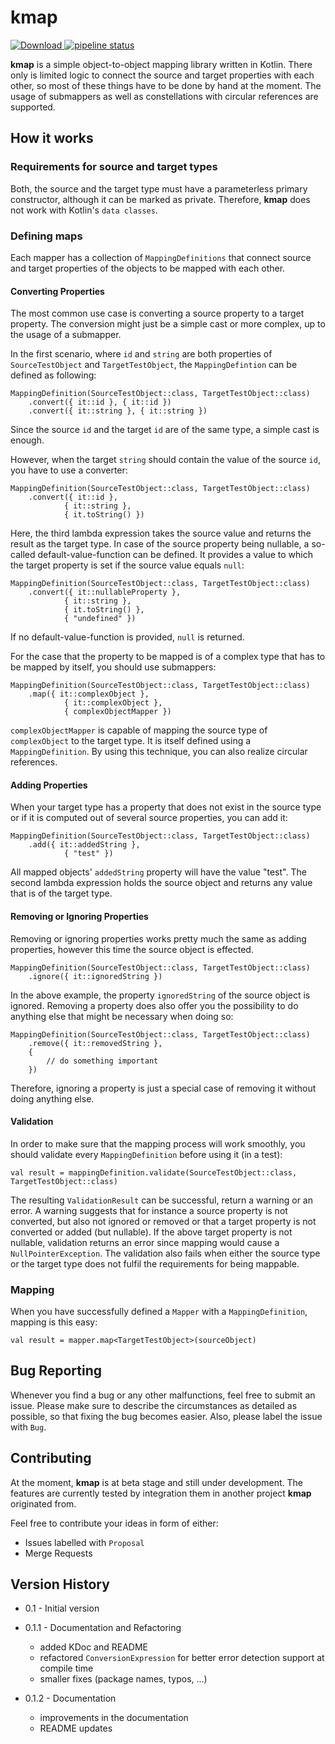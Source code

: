 # kmap

[ ![Download](https://api.bintray.com/packages/michaelfoidl/kmap/kmap/images/download.svg) ](https://bintray.com/michaelfoidl/kmap/kmap/_latestVersion)
[![pipeline status](https://gitlab.com/michaelfoidl/kmap/badges/master/pipeline.svg)](https://gitlab.com/michaelfoidl/kmap/commits/master)


<b>kmap</b> is a simple object-to-object mapping library written in Kotlin. There only is limited logic to connect the source and target properties with each other, so most of these things have to be done by hand at the moment. The usage of submappers as well as constellations with circular references are supported.

## How it works

### Requirements for source and target types

Both, the source and the target type must have a parameterless primary constructor, although it can be marked as private. Therefore, <b>kmap</b> does not work with Kotlin's `data classes`.

### Defining maps

Each mapper has a collection of `MappingDefinitions` that connect source and target properties of the objects to be mapped with each other.

#### Converting Properties

The most common use case is converting a source property to a target property. The conversion might just be a simple cast or more complex, up to the usage of a submapper.

In the first scenario, where `id` and `string` are both properties of `SourceTestObject` and `TargetTestObject`, the `MappingDefintion` can be defined as following:

```
MappingDefinition(SourceTestObject::class, TargetTestObject::class)
    .convert({ it::id }, { it::id })
    .convert({ it::string }, { it::string })
```

Since the source `id` and the target `id` are of the same type, a simple cast is enough.

However, when the target `string` should contain the value of the source `id`, you have to use a converter:

```
MappingDefinition(SourceTestObject::class, TargetTestObject::class)
    .convert({ it::id },
            { it::string },
            { it.toString() })
```

Here, the third lambda expression takes the source value and returns the result as the target type. In case of the source property being nullable, a so-called default-value-function can be defined. It provides a value to which the target property is set if the source value equals `null`:

```
MappingDefinition(SourceTestObject::class, TargetTestObject::class)
    .convert({ it::nullableProperty },
            { it::string },
            { it.toString() },
            { "undefined" })
```

If no default-value-function is provided, `null` is returned.

For the case that the property to be mapped is of a complex type that has to be mapped by itself, you should use submappers:

```
MappingDefinition(SourceTestObject::class, TargetTestObject::class)
    .map({ it::complexObject },
            { it::complexObject },
            { complexObjectMapper })
```

`complexObjectMapper` is capable of mapping the source type of `complexObject` to the target type. It is itself defined using a `MappingDefinition`. By using this technique, you can also realize circular references.

#### Adding Properties

When your target type has a property that does not exist in the source type or if it is computed out of several source properties, you can add it:

```
MappingDefinition(SourceTestObject::class, TargetTestObject::class)
    .add({ it::addedString },
            { "test" })
```

All mapped objects' `addedString` property will have the value "test". The second lambda expression holds the source object and returns any value that is of the target type.

#### Removing or Ignoring Properties

Removing or ignoring properties works pretty much the same as adding properties, however this time the source object is effected.

```
MappingDefinition(SourceTestObject::class, TargetTestObject::class)
    .ignore({ it::ignoredString })
```

In the above example, the property `ignoredString` of the source object is ignored. Removing a property does also offer you the possibility to do anything else that might be necessary when doing so:

```
MappingDefinition(SourceTestObject::class, TargetTestObject::class)
    .remove({ it::removedString },
    {
        // do something important
    })
```

Therefore, ignoring a property is just a special case of removing it without doing anything else.

#### Validation

In order to make sure that the mapping process will work smoothly, you should validate every `MappingDefinition` before using it (in a test):

```
val result = mappingDefinition.validate(SourceTestObject::class, TargetTestObject::class)
```

The resulting `ValidationResult` can be successful, return a warning or an error. A warning suggests that for instance a source property is not converted, but also not ignored or removed or that a target property is not converted or added (but nullable).
If the above target property is not nullable, validation returns an error since mapping would cause a `NullPointerException`. The validation also fails when either the source type or the target type does not fulfil the requirements for being mappable.

### Mapping

When you have successfully defined a `Mapper` with a `MappingDefinition`, mapping is this easy:

```
val result = mapper.map<TargetTestObject>(sourceObject)
```

## Bug Reporting

Whenever you find a bug or any other malfunctions, feel free to submit an issue. Please make sure to describe the circumstances as detailed as possible, so that fixing the bug becomes easier. Also, please label the issue with `Bug`.

## Contributing

At the moment, <b>kmap</b> is at beta stage and still under development. The features are currently tested by integration them in another project <b>kmap</b> originated from.

Feel free to contribute your ideas in form of either:
- Issues labelled with `Proposal`
- Merge Requests

## Version History

- 0.1 - Initial version

- 0.1.1 - Documentation and Refactoring
  - added KDoc and README
  - refactored `ConversionExpression` for better error detection support at compile time
  - smaller fixes (package names, typos, ...)

- 0.1.2 - Documentation
  - improvements in the documentation
  - README updates